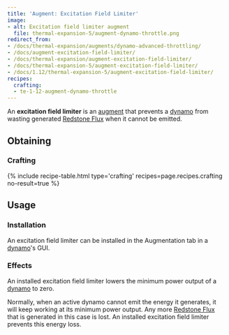 ```yaml
---
title: 'Augment: Excitation Field Limiter'
image:
- alt: Excitation field limiter augment
  file: thermal-expansion-5/augment-dynamo-throttle.png
redirect_from:
- /docs/thermal-expansion/augments/dynamo-advanced-throttling/
- /docs/augment-excitation-field-limiter/
- /docs/thermal-expansion/augment-excitation-field-limiter/
- /docs/thermal-expansion-5/augment-excitation-field-limiter/
- /docs/1.12/thermal-expansion-5/augment-excitation-field-limiter/
recipes:
  crafting:
  - te-1-12-augment-dynamo-throttle
---
```


An **excitation field limiter** is an [augment](../augments/) that prevents a
[dynamo](../dynamos/) from wasting generated [Redstone
Flux](../../../redstone-flux/) when it cannot be emitted.


Obtaining
---------

### Crafting
{% include recipe-table.html type='crafting' recipes=page.recipes.crafting no-result=true %}


Usage
-----

### Installation
An excitation field limiter can be installed in the Augmentation tab in a
[dynamo](../dynamos/)'s GUI.

### Effects
An installed excitation field limiter lowers the minimum power output of a
[dynamo](../dynamos/) to zero.

Normally, when an active dynamo cannot emit the energy it generates, it will
keep working at its minimum power output. Any more [Redstone
Flux](../../../redstone-flux/) that is generated in this case is lost. An installed
excitation field limiter prevents this energy loss.
